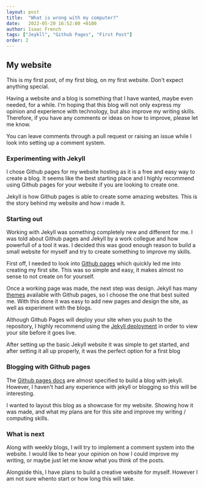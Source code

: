 ```yaml
---
layout: post
title:  "What is wrong with my computer?"
date:   2022-05-20 16:52:00 +0100
author: Isaac French
tags: ["Jeykll", "Github Pages", "First Post"]
order: 2
---
```


## My website

This is my first post, of my first blog, on my first website. Don't expect anything special.

Having a website and a blog is something that I have wanted, maybe even needed, for a while. I'm hoping that this blog will not only express my opinion and experience with technology, but also improve my writing skills. Therefore, if you have any comments or ideas on how to improve, please let me know.

You can leave comments through a pull request or raising an issue while I look into setting up a comment system.

### Experimenting with Jekyll

I chose Github pages for my website hosting as it is a free and easy way to create a blog. It seems like the best starting place and I highly recommend using Github pages for your website if you are looking to create one.

Jekyll is how Github pages is able to create some amazing websites. This is the story behind my website and how i made it.

### Starting out

Working with Jekyll was something completely new and different for me. I was told about Github pages and Jekyll by a work collegue and how powerfull of a tool it was. I decided this was good enough reason to build a small website for myself and try to create something to improve my skills.

First off, I needed to look into [Github pages](https://pages.github.com/) which quickly led me into creating my first site. This was so simple and easy, it makes almost no sense to not create on for yourself.

Once a working page was made, the next step was design. Jekyll has many [themes](https://docs.github.com/en/pages/getting-started-with-github-pages/adding-a-theme-to-your-github-pages-site-with-the-theme-chooser) available with Github pages, so I choose the one that best suited me. With this done it was easy to add new pages and design the site, as well as experiment with the blogs.

Although Github Pages will deploy your site when you push to the repository, I highly recommend using the [Jekyll deployment](https://jekyllrb.com/docs/installation/) in order to view your site before it goes live.

After setting up the basic Jekyll website it was simple to get started, and after setting it all up properly, it was the perfect option for a first blog

### Blogging with Github pages

The [Github pages docs](https://docs.github.com/en/pages/setting-up-a-github-pages-site-with-jekyll) are almost specified to build a blog with jekyll. However, I haven't had any experience with jekyll or blogging so this will be interesting.

I wanted to layout this blog as a showcase for my website. Showing how it was made, and what my plans are for this site and improve my writing / computing skills.

### What is next

Along with weekly blogs, I will try to implement a comment system into the website. I would like to hear your opinion on how I could improve my writing, or maybe just let me know what you think of the posts.

Alongside this, I have plans to build a creative website for myself. However I am not sure whento start or how long this will take.